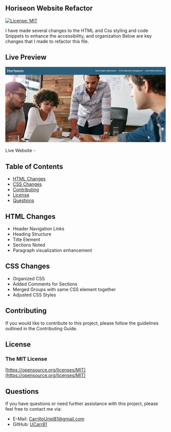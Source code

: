 ## Horiseon Website Refactor

[![License: MIT](https://img.shields.io/badge/License-MIT-yellow.svg)](https://opensource.org/licenses/MIT)

I have made several changes to the HTML and Css styling and code Snippets to enhance the accessibility, and organization Below are key changes that I made to refactor this file.

## Live Preview
![Live Preview](./assets/images/Horiseon%20Image.png)

Live Website - 

## Table of Contents
- [HTML Changes](#html-changes)
- [CSS Changes](#css-changes)
- [Contributing](#contributing)
- [License](#license)
- [Questions](#questions)

## HTML Changes
- Header Navigation Links
- Heading Structure
- Title Element
- Sections Noted
- Paragraph visualization enhancement

## CSS Changes
- Organized CSS
- Added Comments for Sections
- Merged Groups with same CSS element together
- Adjusted CSS Styles

## Contributing
If you would like to contribute to this project, please follow the guidelines outlined in the Contributing Guide.

## License
### The MIT License
[https://opensource.org/licenses/MIT](https://opensource.org/licenses/MIT)

## Questions
If you have questions or need further assistance with this project, please feel free to contact me via:
- E-Mail: CarrilloUriel81@gmail.com
- GitHub: [UCarr81](https://github.com/UCarr81)